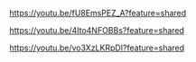 https://youtu.be/fU8EmsPEZ_A?feature=shared

https://youtu.be/4Ito4NFOBBs?feature=shared

https://youtu.be/vo3XzLKRpDI?feature=shared
